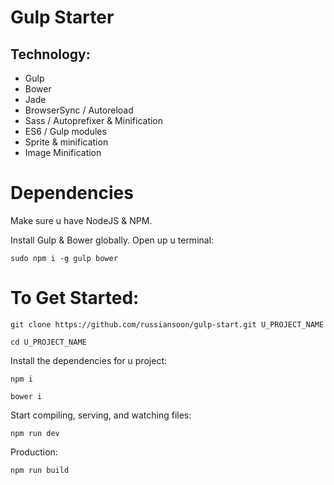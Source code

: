 # Gulp Starter

## Technology:
- Gulp
- Bower
- Jade
- BrowserSync / Autoreload
- Sass / Autoprefixer & Minification
- ES6 / Gulp modules
- Sprite & minification
- Image Minification

# Dependencies

Make sure u have NodeJS & NPM.

Install Gulp & Bower globally. Open up u terminal:

```
sudo npm i -g gulp bower
```

# To Get Started:

```
git clone https://github.com/russiansoon/gulp-start.git U_PROJECT_NAME
```

```
cd U_PROJECT_NAME
```

Install the dependencies for u project:

```
npm i
```
```
bower i
```

Start compiling, serving, and watching files:
```
npm run dev
```

Production:
```
npm run build
```
